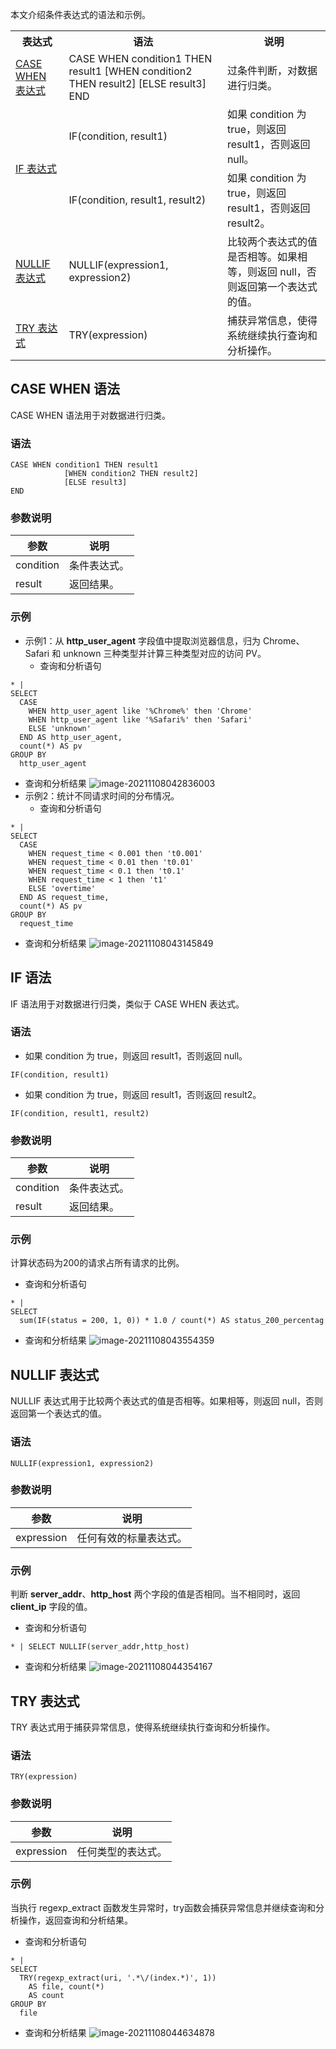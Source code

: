 本文介绍条件表达式的语法和示例。

<table>
	<tr><th>表达式</th><th>语法</th><th>说明</th></tr>
	<tr><td><a href="#CASEWHEN">CASE WHEN 表达式</a></td><td>CASE WHEN condition1 THEN result1 [WHEN condition2 THEN result2] [ELSE result3] END</td><td>过条件判断，对数据进行归类。</td></tr>
	<tr><td rowspan=2><a href="#IF">IF 表达式</a></td><td>IF(condition, result1)</td><td>如果 condition 为 true，则返回 result1，否则返回 null。</td></tr>
	<tr><td>IF(condition, result1, result2)</td><td>如果 condition 为 true，则返回 result1，否则返回 result2。</td></tr>
	<tr><td><a href="#NULLIF">NULLIF 表达式</a></td><td>NULLIF(expression1, expression2)</td><td>比较两个表达式的值是否相等。如果相等，则返回 null，否则返回第一个表达式的值。</td></tr>
	<tr><td><a href="#TRY">TRY 表达式</a></td><td>TRY(expression)</td><td>捕获异常信息，使得系统继续执行查询和分析操作。</td></tr>
</table>

<span id="CASEWHEN"></span>
## CASE WHEN 语法

CASE WHEN 语法用于对数据进行归类。

### 语法

```
CASE WHEN condition1 THEN result1
			[WHEN condition2 THEN result2]
			[ELSE result3]
END
```

### 参数说明

| 参数      | 说明         |
| --------- | ------------ |
| condition | 条件表达式。 |
| result    | 返回结果。   |

### 示例

- 示例1：从 **http_user_agent** 字段值中提取浏览器信息，归为 Chrome、Safari 和 unknown 三种类型并计算三种类型对应的访问 PV。
  - 查询和分析语句
```
* |
SELECT
  CASE
    WHEN http_user_agent like '%Chrome%' then 'Chrome'
    WHEN http_user_agent like '%Safari%' then 'Safari'
    ELSE 'unknown'
  END AS http_user_agent,
  count(*) AS pv
GROUP BY
  http_user_agent
```
  - 查询和分析结果
![image-20211108042836003](https://qcloudimg.tencent-cloud.cn/raw/fc5871dabac0087c4bcd90f89872f2b1.png)
- 示例2：统计不同请求时间的分布情况。
  - 查询和分析语句
```
* |
SELECT
  CASE
    WHEN request_time < 0.001 then 't0.001'
    WHEN request_time < 0.01 then 't0.01'
    WHEN request_time < 0.1 then 't0.1'
    WHEN request_time < 1 then 't1'
    ELSE 'overtime'
  END AS request_time,
  count(*) AS pv
GROUP BY
  request_time
```
  - 查询和分析结果
![image-20211108043145849](https://qcloudimg.tencent-cloud.cn/raw/e374910d8b6f772d2bb90dd062fa7083.png)


<span id="IF"></span>
## IF 语法

IF 语法用于对数据进行归类，类似于 CASE WHEN 表达式。

### 语法

- 如果 condition 为 true，则返回 result1，否则返回 null。
```
IF(condition, result1)
```
- 如果 condition 为 true，则返回 result1，否则返回 result2。
```
IF(condition, result1, result2)
```

### 参数说明

| 参数      | 说明         |
| --------- | ------------ |
| condition | 条件表达式。 |
| result    | 返回结果。   |

### 示例

计算状态码为200的请求占所有请求的比例。

- 查询和分析语句
```
* |
SELECT
  sum(IF(status = 200, 1, 0)) * 1.0 / count(*) AS status_200_percentag
```
- 查询和分析结果
![image-20211108043554359](https://qcloudimg.tencent-cloud.cn/raw/5e6a960b29adf2b8e248618534fc8556.png)


<span id="NULLIF"></span>
## NULLIF 表达式

NULLIF 表达式用于比较两个表达式的值是否相等。如果相等，则返回 null，否则返回第一个表达式的值。

### 语法

```
NULLIF(expression1, expression2)
```

### 参数说明

| 参数       | 说明                   |
| ---------- | ---------------------- |
| expression | 任何有效的标量表达式。 |

### 示例

判断 **server_addr**、**http_host** 两个字段的值是否相同。当不相同时，返回 **client_ip** 字段的值。

- 查询和分析语句
```
* | SELECT NULLIF(server_addr,http_host)
```
- 查询和分析结果
![image-20211108044354167](https://qcloudimg.tencent-cloud.cn/raw/385643b55d531b8828eb699c5f69834e.png)


<span id="TRY"></span>
## TRY 表达式

TRY 表达式用于捕获异常信息，使得系统继续执行查询和分析操作。

### 语法

```
TRY(expression)
```

### 参数说明

| 参数       | 说明               |
| ---------- | ------------------ |
| expression | 任何类型的表达式。 |

### 示例

当执行 regexp_extract 函数发生异常时，try函数会捕获异常信息并继续查询和分析操作，返回查询和分析结果。

- 查询和分析语句
```
* | 
SELECT
  TRY(regexp_extract(uri, '.*\/(index.*)', 1)) 
	AS file, count(*) 
	AS count 
GROUP BY 
  file
```
- 查询和分析结果
![image-20211108044634878](https://qcloudimg.tencent-cloud.cn/raw/be64b0943d47ba13ed251fc8bf453373.png)

















